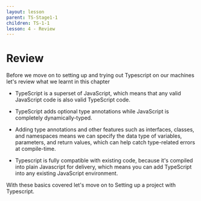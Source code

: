 ```yaml
---
layout: lesson
parent: TS-Stage1-1
children: TS-1-1
lesson: 4 - Review
---
```


# Review

Before we move on to setting up and trying out Typescript on our machines let's review what we learnt in this chapter

- TypeScript is a superset of JavaScript, which means that any valid JavaScript code is also valid TypeScript code.

- TypeScript adds optional type annotations while JavaScript is completely dynamically-typed.

- Adding type annotations and other features such as interfaces, classes, and namespaces means we can specify the data type of variables, parameters, and return values, which can help catch type-related errors at compile-time.

- Typescript is fully compatible with existing code, because it's compiled into plain Javascript for delivery, which means you can add TypeScript into any existing JavaScript environment.

With these basics covered let's move on to Setting up a project with Typescript.
